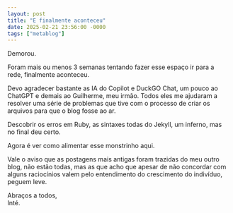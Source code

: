 ```yaml
---
layout: post
title: "E finalmente aconteceu"
date: 2025-02-21 23:56:00 -0000
tags: ["metablog"]
---
```

Demorou.
  
Foram mais ou menos 3 semanas tentando fazer esse espaço ir para a rede, finalmente aconteceu.

Devo agradecer bastante as IA do Copilot e DuckGO Chat, um pouco ao ChatGPT e demais ao Guilherme, meu irmão. Todos eles me ajudaram a resolver uma série de problemas que tive com o processo de criar os arquivos para que o blog fosse ao ar.

Descobrir os erros em Ruby, as sintaxes todas do Jekyll, um inferno, mas no final deu certo.

Agora é ver como alimentar esse monstrinho aqui.  

Vale o aviso que as postagens mais antigas foram trazidas do meu outro blog, não estão todas, mas as que acho que apesar de não concordar com alguns raciocínios valem pelo entendimento do crescimento do indivíduo, peguem leve.

Abraços a todos,   
Inté.